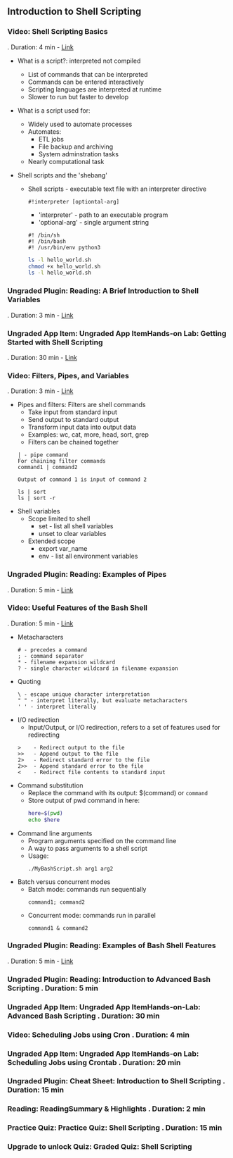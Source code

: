 ## Introduction to Shell Scripting


### Video: Shell Scripting Basics 
. Duration: 4 min - [Link](https://www.coursera.org/learn/hands-on-introduction-to-linux-commands-and-shell-scripting/lecture/9xMbm/shell-scripting-basics)
* What is a script?: interpreted not compiled
  - List of commands that can be interpreted
  - Commands can be entered interactively
  - Scripting languages are interpreted at runtime
  - Slower to run but faster to develop

* What is a script used for:
  - Widely used to automate processes
  - Automates:
    - ETL jobs
    - File backup and archiving
    - System adminstration tasks
  - Nearly computational task

* Shell scripts and the 'shebang'
  * Shell scripts - executable text file with an interpreter directive
    ```text
    #!interpreter [optiontal-arg]
    ```
    - 'interpreter' - path to an executable program
    - 'optional-arg' - single argument string
    ```text
    #! /bin/sh
    #! /bin/bash
    #! /usr/bin/env python3
    ```
    ```bash
    ls -l hello_world.sh
    chmod +x hello_world.sh
    ls -l hello_world.sh
    ```

### Ungraded Plugin: Reading: A Brief Introduction to Shell Variables 
. Duration: 3 min - [Link](https://www.coursera.org/learn/hands-on-introduction-to-linux-commands-and-shell-scripting/ungradedWidget/VxCx5/reading-a-brief-introduction-to-shell-variables)


### Ungraded App Item: Ungraded App ItemHands-on Lab: Getting Started with Shell Scripting
. Duration: 30 min - [Link](https://www.coursera.org/learn/hands-on-introduction-to-linux-commands-and-shell-scripting/ungradedLti/Fguee/hands-on-lab-getting-started-with-shell-scripting)

### Video: Filters, Pipes, and Variables 
. Duration: 3 min - [Link](https://www.coursera.org/learn/hands-on-introduction-to-linux-commands-and-shell-scripting/lecture/Pj79L/filters-pipes-and-variables)
* Pipes and filters: Filters are shell commands
  - Take input from standard input
  - Send output to standard output
  - Transform input data into output data
  - Examples: wc, cat, more, head, sort, grep
  - Filters can be chained together
  ```text
  | - pipe command
  For chaining filter commands
  command1 | command2

  Output of command 1 is input of command 2

  ls | sort
  ls | sort -r
  ```
* Shell variables
  - Scope limited to shell
    - set - list all shell variables
    - unset to clear variables
  - Extended scope
    - export var_name
    - env - list all environment variables

### Ungraded Plugin: Reading: Examples of Pipes 
. Duration: 5 min - [Link](https://www.coursera.org/learn/hands-on-introduction-to-linux-commands-and-shell-scripting/ungradedWidget/RaPeL/reading-examples-of-pipes)


### Video: Useful Features of the Bash Shell 
. Duration: 5 min - [Link](https://www.coursera.org/learn/hands-on-introduction-to-linux-commands-and-shell-scripting/lecture/pLqoL/useful-features-of-the-bash-shell)
* Metacharacters
  ```text
  # - precedes a command
  ; - command separator
  * - filename expansion wildcard
  ? - single character wildcard in filename expansion
  ```
* Quoting
  ```text
  \ - escape unique character interpretation
  " " - interpret literally, but evaluate metacharacters
  ' ' - interpret literally
  ```
* I/O redirection
  - Input/Output, or I/O redirection, refers to a set of features used for redirecting
  ```text
  >    - Redirect output to the file
  >>   - Append output to the file
  2>   - Redirect standard error to the file
  2>>  - Append standard error to the file
  <    - Redirect file contents to standard input
  ```
* Command substitution
  - Replace the command with its output: $(command) or `command`
  - Store output of pwd command in here:
    ```bash
    here=$(pwd)
    echo $here
    ```
* Command line arguments
  * Program arguments specified on the command line
  * A way to pass arguments to a shell script
  * Usage:
    ```text
    ./MyBashScript.sh arg1 arg2
    ```
* Batch versus concurrent modes
  * Batch mode: commands run sequentially
    ```text
    command1; command2
    ```
  * Concurrent mode: commands run in parallel
    ```text
    command1 & command2
    ```

### Ungraded Plugin: Reading: Examples of Bash Shell Features 
. Duration: 5 min - [Link](https://www.coursera.org/learn/hands-on-introduction-to-linux-commands-and-shell-scripting/ungradedWidget/f5hVj/reading-examples-of-bash-shell-features)

### Ungraded Plugin: Reading: Introduction to Advanced Bash Scripting . Duration: 5 min

### Ungraded App Item: Ungraded App ItemHands-on-Lab: Advanced Bash Scripting . Duration: 30 min

### Video: Scheduling Jobs using Cron . Duration: 4 min

### Ungraded App Item: Ungraded App ItemHands-on Lab: Scheduling Jobs using Crontab . Duration: 20 min

### Ungraded Plugin: Cheat Sheet: Introduction to Shell Scripting . Duration: 15 min

### Reading: ReadingSummary & Highlights . Duration: 2 min

### Practice Quiz: Practice Quiz: Shell Scripting . Duration: 15 min

### Upgrade to unlock Quiz: Graded Quiz: Shell Scripting
